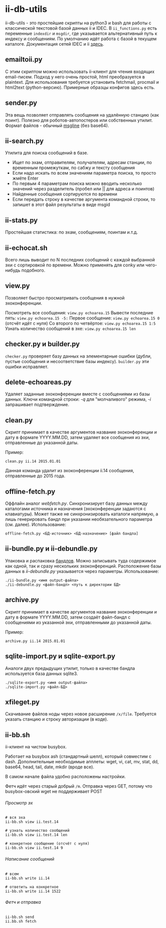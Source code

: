 # ii-db-utils

ii-db-utils - это простейшие скрипты на python3 и bash для работы с классической текстовой базой данных ii и IDEC.
В `ii_functions.py` есть переменные `indexdir` и `msgdir`, где указывается альтернативный путь к индексу и сообщениям. По умолчанию идёт работа с базой в текущем каталоге.
Документация сетей IDEC и ii [здесь](http://ii-net.tk/idec-doc).

## emailtoii.py

С этим скриптом можно использовать ii-клиент для чтения входящих email-писем. Подход у него очень простой, html преобразуется в plaintext.
Для использования требуется установить fetchmail, procmail и html2text (python-версию). Примерные образцы конфигов здесь есть.

## sender.py

Эта вещь позволяет отправлять сообщения на удалённую станцию (как поинт). Полезно для роботов-автопостеров или собственных утилит. Формат файлов - обычный [msgline](http://ii-net.tk/idec-doc/?p=standarts) (без base64).

## ii-search.py

Утилита для поиска сообщений в базе.
* Ищет по эхам, отправителям, получателям, адресам станции, по временным промежуткам, по сабжу и тексту сообщения
* Если надо искать по всем значениям параметра поиска, то просто жмёте Enter
* По первым 4 параметрам поиска можно вводить несколько значений через разделитель (пробел или || для адреса и поинтов)
* Найденные сообщения сортируются по времени
* Если передать строку в качестве аргумента командной строки, то запишет в этот файл результаты в виде msgid

## ii-stats.py

Простейшая статистика: по эхам, сообщениям, поинтам и.т.д.

## ii-echocat.sh

Всего лишь выводит по N последних сообщений с каждой выбранной эхи с сортировкой по времени. Можно применять для conky или чего-нибудь подобного.

## view.py

Позволяет быстро просматривать сообщения в нужной эхоконференции.

Посмотреть все сообщения: `view.py echoarea.15`
Вывести последние пять: `view.py echoarea.15 -5:`
Первое сообщение: `view.py echoarea.15 0` (отсчёт идёт с нуля)
Со второго по четвёртое: `view.py echoarea.15 1:5`
Узнать количество сообщений в эхе: `view.py echoarea.15 len`

## checker.py и builder.py

`checker.py` проверяет базу данных на элементарные ошибки (дубли, пустые сообщения и несоответствие базы индексу). `builder.py` эти ошибки исправляет.

## delete-echoareas.py

Удаляет заданные эхоконференции вместе с сообщениями из базы данных. Ключи командной строки: *-q* для "молчаливого" режима, *-i* запрашивает подтверждение.

## clean.py

Скрипт принимает в качестве аргументов название эхоконференции и дату в формате YYYY.MM.DD, затем удаляет все сообщения из эхи, отправленные до указанной даты.

Пример:

```
clean.py ii.14 2015.01.01
```

Данная команда удалит из эхоконференции ii.14 сообщения, отправленные до 2015 года.

## offline-fetch.py

Оффлайн аналог *webfetch.py*. Синхронизирует базу данных между каталогами источника и назначения (эхоконференции задаются с клавиатуры). Может также не синхронизировать каталоги напрямую, а лишь генерировать бандл при указании необязательного параметра (см. далее).
Использование:

```
offline-fetch.py <БД-источник> <БД-назначение> [файл бандла]
```

## ii-bundle.py и ii-debundle.py

Упаковка и распаковка [бандлов](http://ii-net.tk/idec-doc/?p=standarts). Можно записывать туда содержимое как одной, так и сразу нескольких эхоконференций. Расположение базы данных в *ii-debundle.py* указывается через параметры.
Использование:

```
./ii-bundle.py <имя output-файла>
./ii-debundle.py <файл-бандл> <путь к директории БД>
```

## archive.py

Скрипт принимает в качестве аргументов название эхоконференции и дату в формате YYYY.MM.DD, затем создаёт файл-бандл с сообщениями из указанной эхи, отправленными до указанной даты.

Пример:

```
archive.py ii.14 2015.01.01
```

## sqlite-import.py и sqlite-export.py

Аналоги двух предыдущих утилит, только в качестве бандла используется база данных sqlite3.

```
./sqlite-export.py <имя output-файла>
./sqlite-import.py <файл-БД>
```

## xfileget.py

Скачивание файлов ноды через новое расширение `/x/file`. Требуется указать станцию и строку авторизации (в коде).

## ii-bb.sh

ii-клиент на чистом busybox.

Работает на busybox ash (стандартный шелл), который совместим с dash. Дополнительные необходимые апплеты: wget, vi, cat, mv, stat, dd, base64, head, tail, date, mkdir (вроде все).

В самом начале файла удобно расположены настройки.

Фетч идёт через старый добрый `/m`. Отправка через GET, потому что busybox-овский wget не поддерживает POST

###### Просмотр эх
```
# вся эха
ii-bb.sh view ii.test.14

# узнать количество сообщений
ii-bb.sh view ii.test.14 len

# конкретное сообщение (отсчёт с нуля)
ii-bb.sh view ii.test.14 9
```

###### Написание сообщений
```
# всем
ii-bb.sh write ii.14

# ответить на конкретное
ii-bb.sh write ii.14 1522
```

###### Фетч и отправка
```
ii-bb.sh send
ii.bb.sh fetch
```
